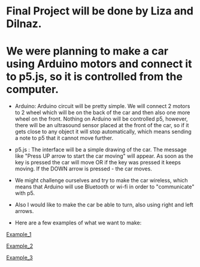 # Final Project will be done by Liza and Dilnaz.
# We were planning to make a car using Arduino motors and connect it to p5.js, so it is controlled from the computer.
* Arduino: Arduino circuit will be pretty simple. We will connect 2 motors to 2 wheel which will be on the back of the car and then also one more wheel on the front. Nothing on Arduino will be controlled p5, however, there will be an ultrasound sensor placed at the front of the car, so if it gets close to any object it will stop automatically, which means sending a note to p5 that it cannot move further.
* p5.js : The interface will be a simple drawing of the car. The message like "Press UP arrow to start the car moving" will appear. As soon as the key is pressed the car will move OR if the key was pressed it keeps moving. If the DOWN arrow is pressed - the car moves.
* We might challenge ourselves and try to make the car wireless, which means that Arduino will use Bluetooth or wi-fi in order to "communicate" with p5. 
* Also I would like to make the car be able to turn, also using right and left arrows. 

* Here are a few examples of what we want to make:

[Example_1](https://www.youtube.com/watch?v=1n_KjpMfVT0)

[Example_2](https://www.youtube.com/watch?v=j_ow0ItA7Ck)

[Example_3](https://www.youtube.com/watch?v=vyZwYuF-wi0)
